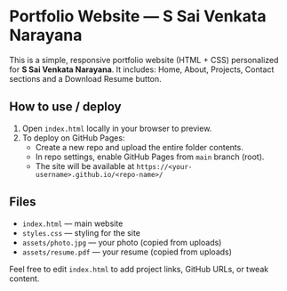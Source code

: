 # Portfolio Website — S Sai Venkata Narayana

This is a simple, responsive portfolio website (HTML + CSS) personalized for **S Sai Venkata Narayana**.
It includes: Home, About, Projects, Contact sections and a Download Resume button.

## How to use / deploy

1. Open `index.html` locally in your browser to preview.
2. To deploy on GitHub Pages:
   - Create a new repo and upload the entire folder contents.
   - In repo settings, enable GitHub Pages from `main` branch (root).
   - The site will be available at `https://<your-username>.github.io/<repo-name>/`

## Files
- `index.html` — main website
- `styles.css` — styling for the site
- `assets/photo.jpg` — your photo (copied from uploads)
- `assets/resume.pdf` — your resume (copied from uploads)

Feel free to edit `index.html` to add project links, GitHub URLs, or tweak content.